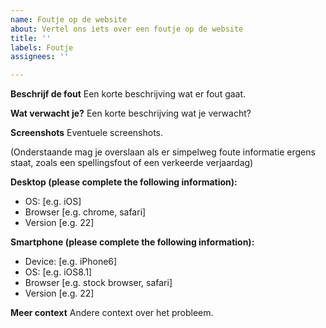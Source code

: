```yaml
---
name: Foutje op de website
about: Vertel ons iets over een foutje op de website
title: ''
labels: Foutje
assignees: ''

---
```


**Beschrijf de fout**
Een korte beschrijving wat er fout gaat.

**Wat verwacht je?**
Een korte beschrijving wat je verwacht?

**Screenshots**
Eventuele screenshots.

(Onderstaande mag je overslaan als er simpelweg foute informatie ergens staat, zoals een spellingsfout of een verkeerde verjaardag)

**Desktop (please complete the following information):**
 - OS: [e.g. iOS]
 - Browser [e.g. chrome, safari]
 - Version [e.g. 22]

**Smartphone (please complete the following information):**
 - Device: [e.g. iPhone6]
 - OS: [e.g. iOS8.1]
 - Browser [e.g. stock browser, safari]
 - Version [e.g. 22]

**Meer context**
Andere context over het probleem.
